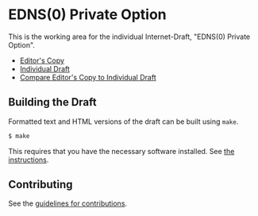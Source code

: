 # EDNS(0) Private Option

This is the working area for the individual Internet-Draft, "EDNS(0) Private Option".

* [Editor's Copy](https://chris-wood.github.io/draft-wood-dprive-edns0-privacy/#go.draft-wood-dprive-edns0-privacy.html)
* [Individual Draft](https://tools.ietf.org/html/draft-wood-dprive-edns0-privacy)
* [Compare Editor's Copy to Individual Draft](https://chris-wood.github.io/draft-wood-dprive-edns0-privacy/#go.draft-wood-dprive-edns0-privacy.diff)

## Building the Draft

Formatted text and HTML versions of the draft can be built using `make`.

```sh
$ make
```

This requires that you have the necessary software installed.  See
[the instructions](https://github.com/martinthomson/i-d-template/blob/master/doc/SETUP.md).


## Contributing

See the
[guidelines for contributions](https://github.com/chris-wood/draft-wood-dprive-edns0-privacy/blob/master/CONTRIBUTING.md).
